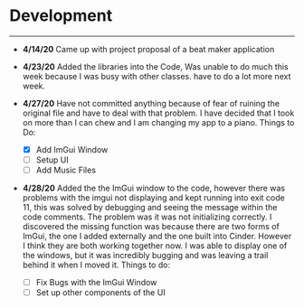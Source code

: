 # Development

---
 - **4/14/20** Came up with project proposal of a beat maker  application

 - **4/23/20** Added the libraries into the Code, Was unable to do much this week because I was busy with other classes. 
 have to do a lot more next week.
 
 - **4/27/20** Have not committed anything because of fear of ruining the original file and have to deal with that 
 problem. I have decided that I took on more than I can chew and I am changing my app to a piano. Things to Do:
   -[x] Add ImGui Window
   -[ ] Setup UI
   -[ ] Add Music Files
   
 - **4/28/20** Added the the ImGui window to the code, however there was problems with the imgui not displaying 
    and kept running into exit code 11, this was solved by debugging and seeing the message within the code comments.
    The problem was it was not initializing correctly. I discovered the missing function was because there are two forms
    of ImGui, the one I added externally and the one built into Cinder. However I think they are both working together 
    now. I was able to display one of the windows, but it was incredibly bugging and was leaving a trail behind it when 
    I moved it. Things to do:
    -[ ] Fix Bugs with the ImGui Window
    -[ ] Set up other components of the UI